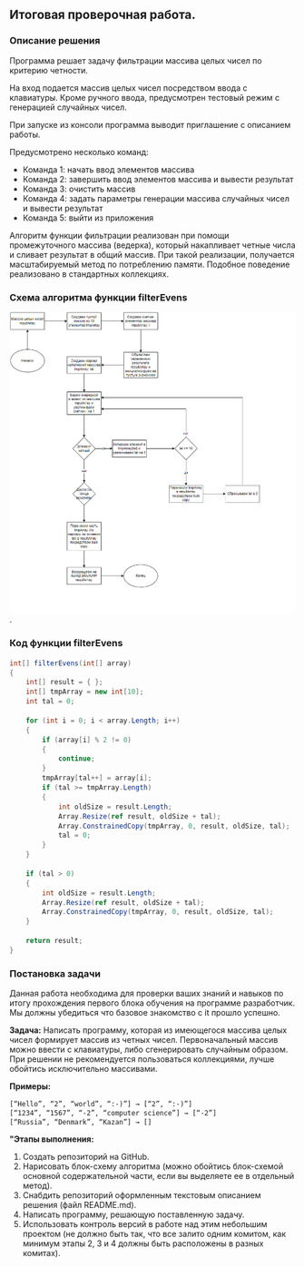 ## Итоговая проверочная работа.

### Описание решения

Программа решает задачу фильтрации массива целых чисел по критерию четности.

На вход подается массив целых чисел посредством ввода с клавиатуры. Кроме ручного ввода, предусмотрен тестовый режим с генерацией случайных чисел.

При запуске из консоли программа выводит приглашение с описанием работы.

Предусмотрено несколько команд:
 - Команда 1: начать ввод элементов массива
 - Команда 2: завершить ввод элементов массива и вывести результат
 - Команда 3: очистить массив
 - Команда 4: задать параметры генерации массива случайных чисел и вывести результат
 - Команда 5: выйти из приложения

Алгоритм функции фильтрации реализован при помощи промежуточного массива (ведерка), который накапливает четные числа и сливает результат в общий массив. При такой реализации, получается масштабируемый метод по потреблению памяти. Подобное поведение реализовано в стандартных коллекциях.

### Схема алгоритма функции filterEvens
![Схема алгоритма основной функции](%D0%A1%D1%85%D0%B5%D0%BC%D0%B0.png "Схема алгоритма").

### Код функции filterEvens
```C#
int[] filterEvens(int[] array)
{
    int[] result = { };
    int[] tmpArray = new int[10];
    int tal = 0;

    for (int i = 0; i < array.Length; i++)
    {
        if (array[i] % 2 != 0)
        {
            continue;
        }
        tmpArray[tal++] = array[i];
        if (tal >= tmpArray.Length)
        {
            int oldSize = result.Length;
            Array.Resize(ref result, oldSize + tal);
            Array.ConstrainedCopy(tmpArray, 0, result, oldSize, tal);
            tal = 0;
        }
    }

    if (tal > 0)
    {
        int oldSize = result.Length;
        Array.Resize(ref result, oldSize + tal);
        Array.ConstrainedCopy(tmpArray, 0, result, oldSize, tal);
    }

    return result;
}
```

### Постановка задачи

Данная работа необходима для проверки ваших знаний и навыков по итогу прохождения первого блока обучения на программе разработчик. Мы должны убедиться что базовое знакомство с it прошло успешно.

**Задача:** Написать программу, которая из имеющегося массива целых чисел формирует массив из четных чисел. Первоначальный массив можно ввести с клавиатуры, либо сгенерировать случайным образом. При решении не рекомендуется пользоваться коллекциями, лучше обойтись исключительно массивами.

**Примеры:**
```
[“Hello”, “2”, “world”, “:-)”] → [“2”, “:-)”]
[“1234”, “1567”, “-2”, “computer science”] → [“-2”]
[“Russia”, “Denmark”, “Kazan”] → []
```

**"Этапы выполнения:**
1. Создать репозиторий на GitHub.
2. Нарисовать блок-схему алгоритма (можно обойтись блок-схемой основной содержательной части, если вы выделяете ее в отдельный метод).
3. Снабдить репозиторий оформленным текстовым описанием решения (файл README.md).
4. Написать программу, решающую поставленную задачу.
5. Использовать контроль версий в работе над этим небольшим проектом (не должно быть так, что все залито одним комитом, как минимум этапы 2, 3 и 4 должны быть расположены в разных комитах).